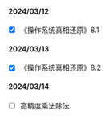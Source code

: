 #### 2024/03/12
- [x] 《操作系统真相还原》8.1
#### 2024/03/13
- [x] 《操作系统真相还原》8.2
#### 2024/03/14
- [ ] 高精度乘法除法

